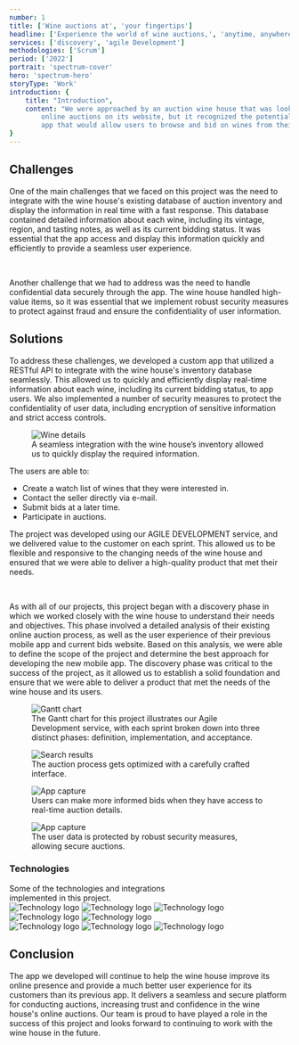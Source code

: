 ```yaml
---
number: 1
title: ['Wine auctions at', 'your fingertips']
headline: ['Experience the world of wine auctions,', 'anytime, anywhere.']
services: ['discovery', 'agile Development']
methodologies: ['Scrum']
period: ['2022']
portrait: 'spectrum-cover'
hero: 'spectrum-hero'
storyType: 'Work'
introduction: {
    title: "Introduction",
    content: "We were approached by an auction wine house that was looking to improve its online presence by developing a mobile app for its auctions. The wine house had a successful track record of hosting 
        online auctions on its website, but it recognized the potential for growth by providing a dedicated mobile app for its users. The previous mobile app that they had was poorly designed, and slow, and provided a poor user experience, leading to low adoption rates. The project's goal was to create an  
        app that would allow users to browse and bid on wines from their phones and to provide a seamless and secure user experience."
}
---
```


<div>
    <h2>Challenges</h2>
    <p>One of the main challenges that we faced on this project was the need to integrate with the wine house's existing database of auction inventory and display the information in real time with a fast response. This database contained detailed information about each wine, including its vintage, region, and tasting notes, as well as its current bidding status. It was essential that the app access and display this information quickly and efficiently to provide a seamless user experience.
    </p>
    <br/>
    <p>Another challenge that we had to address was the need to handle confidential data securely through the app. The wine house handled high-value items, so it was essential that we implement robust security measures to protect against fraud and ensure the confidentiality of user information.</p>
</div>
<div>
    <h2>Solutions</h2>
    <p>To address these challenges, we developed a custom app that utilized a RESTful API to integrate with the wine house's inventory database seamlessly. This allowed us to quickly and efficiently display real-time information about each wine, including its current bidding status, to app users. We also implemented a number of security measures to protect the confidentiality of user data, including encryption of sensitive information and strict access controls.</p>
</div>
<div class="story_story__mainContent__solutionGrid__gf19L story_story__mainContent__2cGrid__aNFn8">
    <figure>
        <div class="story_story__mainContent__gifContainer__XPvMb">
            <img src="/work/wine-details.gif" alt="Wine details"/>
        </div>
        <figcaption class="story_story__mainContent__gridCaption__8kiY6 story_story__mainContent__caption__IQRnS">A seamless integration with the wine house’s inventory allowed us to quickly display the required information.</figcaption>
    </figure>  
    <div>
        <span>The users are able to:</span>
        <ul>
            <li>Create a watch list of wines that they were interested in.</li>
            <li>Contact the seller directly via e-mail.</li>
            <li>Submit bids at a later time.</li>
            <li>Participate in auctions.</li>
        </ul>
    </div>    
</div>
<div>
    <p>The project was developed using our AGILE DEVELOPMENT service, and we delivered value to the customer on each sprint. This allowed us to be flexible and responsive to the changing needs of the wine house and ensured that we were able to deliver a high-quality product that met their needs.
    </p>
    <br/>
    <p>As with all of our projects, this project began with a discovery phase in which we worked closely with the wine house to understand their needs and objectives. This phase involved a detailed analysis of their existing online auction process, as well as the user experience of their previous mobile app and current bids website. Based on this analysis, we were able to define the scope of the project and determine the best approach for developing the new mobile app. The discovery phase was critical to the success of the project, as it allowed us to establish a solid foundation and ensure that we were able to deliver a product that met the needs of the wine house and its users.</p>
</div>
<div class="story_story__mainContent__gantt__TErEp">
    <figure>
        <img src="/work/project-chart-en.jpg" alt="Gantt chart"/>
        <figcaption class="story_story__mainContent__caption__IQRnS">The Gantt chart for this project illustrates our Agile Development service, with each sprint broken down into three distinct phases: definition, implementation, and acceptance.</figcaption>
    </figure>
</div>
<div>
    <figure>
        <div class="story_story__mainContent__gifContainer__XPvMb">
            <img src="/work/search-result.gif" alt="Search results"/>
        </div>
        <figcaption class="story_story__mainContent__caption__IQRnS">The auction process gets optimized with a carefully crafted interface.</figcaption>
    </figure>    
</div>
<div class="story_story__mainContent__imagesGrid__NKnam story_story__mainContent__2cGrid__aNFn8">
    <figure>
        <img src="/work/store-spectrum.jpg" alt="App capture"/>
        <figcaption class="story_story__mainContent__gridCaption__8kiY6 story_story__mainContent__caption__IQRnS">Users can make more informed bids when they have access to real-time auction details.</figcaption>
    </figure>
    <figure>
        <img src="/work/cart-spectrum.jpg" alt="App capture"/>
        <figcaption class="story_story__mainContent__gridCaption__8kiY6 story_story__mainContent__caption__IQRnS">The user data is protected by robust security measures, allowing secure auctions.</figcaption>
    </figure>
</div>
<div class="story_story__mainContent__technologies__v5XXm">
    <div>
        <h3>Technologies</h3>
        <span>Some of the technologies and integrations<br/>implemented in this project.</span>
    </div>   
    <div class="story_story__mainContent__technologies__images__6NSg5">
        <div>
            <img alt="Technology logo" src="/technologies/html.svg"/>
            <img alt="Technology logo" src="/technologies/css.svg"/>
            <img alt="Technology logo" src="/technologies/javascript.svg"/>
            <img alt="Technology logo" src="/technologies/vue.svg"/>
            <img alt="Technology logo" src="/technologies/sass.svg"/>
        </div>
        <div>
            <img alt="Technology logo" src="/technologies/chat.svg"/>
            <img alt="Technology logo" src="/technologies/cordova.png"/>
            <img alt="Technology logo" src="/technologies/nodejs.svg"/>
        </div>
    </div>     
</div>
<div>
    <h2>Conclusion</h2>
    <p>The app we developed will continue to help the wine house improve its online presence and provide a much better user experience for its customers than its previous app. It delivers a seamless and secure platform for conducting auctions, increasing trust and confidence in the wine house's online auctions. Our team is proud to have played a role in the success of this project and looks forward to continuing to work with the wine house in the future.</p>
</div>